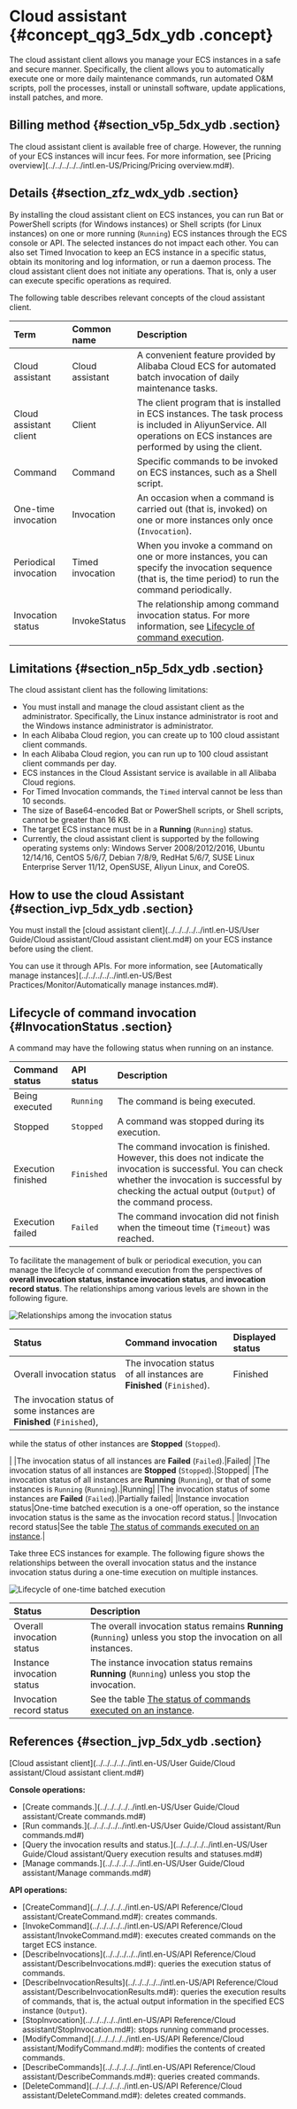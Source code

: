 # Cloud assistant {#concept_qg3_5dx_ydb .concept}

The cloud assistant client allows you manage your ECS instances in a safe and secure manner. Specifically, the client allows you to automatically execute one or more daily maintenance commands, run automated O&M scripts, poll the processes, install or uninstall software, update applications, install patches, and more.

## Billing method {#section_v5p_5dx_ydb .section}

The cloud assistant client is available free of charge. However, the running of your ECS instances will incur fees. For more information, see [Pricing overview](../../../../../intl.en-US/Pricing/Pricing overview.md#).

## Details {#section_zfz_wdx_ydb .section}

By installing the cloud assistant client on ECS instances, you can run Bat or PowerShell scripts \(for Windows instances\) or Shell scripts \(for Linux instances\) on one or more running \(`Running`\) ECS instances through the ECS console or API. The selected instances do not impact each other. You can also set Timed Invocation to keep an ECS instance in a specific status, obtain its monitoring and log information, or run a daemon process. The cloud assistant client does not initiate any operations. That is, only a user can execute specific operations as required.

The following table describes relevant concepts of the cloud assistant client.

|Term|Common name|Description|
|:---|:----------|:----------|
|Cloud assistant|Cloud assistant|A convenient feature provided by Alibaba Cloud ECS for automated batch invocation of daily maintenance tasks.|
|Cloud assistant client|Client|The client program that is installed in ECS instances. The task process is included in AliyunService. All operations on ECS instances are performed by using the client.|
|Command|Command|Specific commands to be invoked on ECS instances, such as a Shell script.|
|One-time invocation|Invocation|An occasion when a command is carried out \(that is, invoked\) on one or more instances only once \(`Invocation`\).|
|Periodical invocation|Timed invocation|When you invoke a command on one or more instances, you can specify the invocation sequence \(that is, the time period\) to run the command periodically.|
|Invocation status|InvokeStatus|The relationship among command invocation status. For more information, see [Lifecycle of command execution](#).|

## Limitations {#section_n5p_5dx_ydb .section}

The cloud assistant client has the following limitations:

-   You must install and manage the cloud assistant client as the administrator. Specifically, the Linux instance administrator is root and the Windows instance administrator is administrator.
-   In each Alibaba Cloud region, you can create up to 100 cloud assistant client commands.
-   In each Alibaba Cloud region, you can run up to 100 cloud assistant client commands per day.
-   ECS instances in the Cloud Assistant service is available in all Alibaba Cloud regions.
-   For Timed Invocation commands, the `Timed` interval cannot be less than 10 seconds.
-   The size of Base64-encoded Bat or PowerShell scripts, or Shell scripts, cannot be greater than 16 KB.
-   The target ECS instance must be in a **Running** \(`Running`\) status.
-   Currently, the cloud assistant client is supported by the following operating systems only: Windows Server 2008/2012/2016, Ubuntu 12/14/16, CentOS 5/6/7, Debian 7/8/9, RedHat 5/6/7, SUSE Linux Enterprise Server 11/12, OpenSUSE, Aliyun Linux, and CoreOS.

## How to use the cloud Assistant {#section_ivp_5dx_ydb .section}

You must install the [cloud assistant client](../../../../../intl.en-US/User Guide/Cloud assistant/Cloud assistant client.md#) on your ECS instance before using the client.

You can use it through APIs. For more information, see [Automatically manage instances](../../../../../intl.en-US/Best Practices/Monitor/Automatically manage instances.md#).

## Lifecycle of command invocation {#InvocationStatus .section}

A command may have the following status when running on an instance.

|Command status|API status|Description|
|:-------------|:---------|:----------|
|Being executed|`Running`|The command is being executed.|
|Stopped|`Stopped`|A command was stopped during its execution.|
|Execution finished|`Finished`|The command invocation is finished. However, this does not indicate the invocation is successful. You can check whether the invocation is successful by checking the actual output \(`Output`\) of the command process.|
|Execution failed|`Failed`|The command invocation did not finish when the timeout time \(`Timeout`\) was reached.|

To facilitate the management of bulk or periodical execution, you can manage the lifecycle of command execution from the perspectives of **overall invocation status**, **instance invocation status**, and **invocation record status**. The relationships among various levels are shown in the following figure.

![](images/5245_en-US.png "Relationships among the invocation status")

|Status|Command invocation|Displayed status|
|:-----|:-----------------|:---------------|
|Overall invocation status|The invocation status of all instances are **Finished** \(`Finished`\).|Finished|
| The invocation status of some instances are **Finished** \(`Finished`\),

 while the status of other instances are **Stopped** \(`Stopped`\).

 |
|The invocation status of all instances are **Failed** \(`Failed`\).|Failed|
|The invocation status of all instances are **Stopped** \(`Stopped`\).|Stopped|
|The invocation status of all instances are **Running** \(`Running`\), or that of some instances is `Running` \(`Running`\).|Running|
|The invocation status of some instances are **Failed** \(`Failed`\).|Partially failed|
|Instance invocation status|One-time batched execution is a one-off operation, so the instance invocation status is the same as the invocation record status.|
|Invocation record status|See the table [The status of commands executed on an instance](#).|

Take three ECS instances for example. The following figure shows the relationships between the overall invocation status and the instance invocation status during a one-time execution on multiple instances.

![](images/5246_en-US.png "Lifecycle of one-time batched execution")

|Status|Description|
|:-----|:----------|
|Overall invocation status|The overall invocation status remains **Running** \(`Running`\) unless you stop the invocation on all instances.|
|Instance invocation status|The instance invocation status remains **Running** \(`Running`\) unless you stop the invocation.|
|Invocation record status|See the table [The status of commands executed on an instance](#).|

## References {#section_jvp_5dx_ydb .section}

[Cloud assistant client](../../../../../intl.en-US/User Guide/Cloud assistant/Cloud assistant client.md#)

**Console operations:**

-   [Create commands.](../../../../../intl.en-US/User Guide/Cloud assistant/Create commands.md#)
-   [Run commands.](../../../../../intl.en-US/User Guide/Cloud assistant/Run commands.md#)
-   [Query the invocation results and status.](../../../../../intl.en-US/User Guide/Cloud assistant/Query execution results and statuses.md#)
-   [Manage commands.](../../../../../intl.en-US/User Guide/Cloud assistant/Manage commands.md#)

**API operations:**

-   [CreateCommand](../../../../../intl.en-US/API Reference/Cloud assistant/CreateCommand.md#): creates commands.
-   [InvokeCommand](../../../../../intl.en-US/API Reference/Cloud assistant/InvokeCommand.md#): executes created commands on the target ECS instance.
-   [DescribeInvocations](../../../../../intl.en-US/API Reference/Cloud assistant/DescribeInvocations.md#): queries the execution status of commands.
-   [DescribeInvocationResults](../../../../../intl.en-US/API Reference/Cloud assistant/DescribeInvocationResults.md#): queries the execution results of commands, that is, the actual output information in the specified ECS instance \(`Output`\).
-   [StopInvocation](../../../../../intl.en-US/API Reference/Cloud assistant/StopInvocation.md#): stops running command processes.
-   [ModifyCommand](../../../../../intl.en-US/API Reference/Cloud assistant/ModifyCommand.md#): modifies the contents of created commands.
-   [DescribeCommands](../../../../../intl.en-US/API Reference/Cloud assistant/DescribeCommands.md#): queries created commands.
-   [DeleteCommand](../../../../../intl.en-US/API Reference/Cloud assistant/DeleteCommand.md#): deletes created commands.

